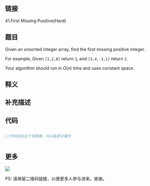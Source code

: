 ## 链接

41.First Missing Positive(Hard)

## 题目

Given an unsorted integer array, find the first missing positive integer.

For example,
Given `[1,2,0]` return `3`,
and `[3,4,-1,1]` return `2`.

Your algorithm should run in *O*(*n*) time and uses constant space.

## 释义






## 补充描述






## 代码






```c++

//代码放在这个块里面，可以高亮关键字



```



## 更多

![](https://github.com/githubwoniu/learnprogram/blob/master/image/erweima.png)

PS: 请保留二维码链接，以便更多人参与进来。谢谢。
